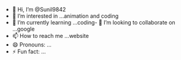 - 👋 Hi, I’m @Sunil9842
- 👀 I’m interested in ...animation and coding
- 🌱 I’m currently learning ...coding- 💞️ I’m looking to collaborate on ...google 
- 📫 How to reach me ...website
- 😄 Pronouns: ...
- ⚡ Fun fact: ...

<!---
Sunil9842/Sunil9842 is a ✨ special ✨ repository because its `README.md` (this file) appears on your GitHub profile.
You can click the Preview link to take a look at your changes.
--->
